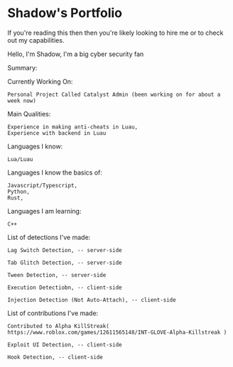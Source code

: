 # Shadow's Portfolio

If you're reading this then then you're likely looking to hire me or to check out my capabilities.

Hello, I'm Shadow, 
I'm a big cyber security fan


Summary: 

  Currently Working On:
  
    Personal Project Called Catalyst Admin (been working on for about a week now)
  
  Main Qualities:
  
    Experience in making anti-cheats in Luau,
    Experience with backend in Luau
    

  Languages I know:
  
    Lua/Luau
  
  Languages I know the basics of:
  
    Javascript/Typescript,
    Python,
    Rust,
  
  Languages I am learning:
  
    C++

  List of detections I've made:
   
    Lag Switch Detection, -- server-side  
    
    Tab Glitch Detection, -- server-side  
    
    Tween Detection, -- server-side  
    
    Execution Detectiobn, -- client-side  
    
    Injection Detection (Not Auto-Attach), -- client-side

  List of contributions I've made: 

    Contributed to Alpha KillStreak( https://www.roblox.com/games/12611565148/INT-GLOVE-Alpha-Killstreak )
    
    Exploit UI Detection, -- client-side  
    
    Hook Detection, -- client-side  
  
